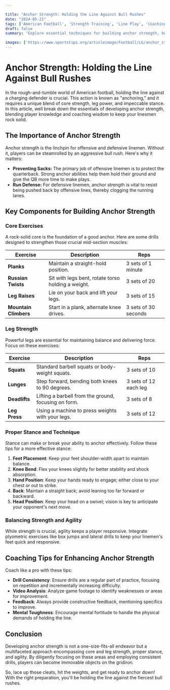 ```yaml
---

title: "Anchor Strength: Holding the Line Against Bull Rushes"
date: "2024-05-21"
tags: ['American Football', 'Strength Training', 'Line Play', 'Coaching Tips', 'Player Development', 'Core Exercises', 'Leg Strength']
draft: false
summary: "Explore essential techniques for building anchor strength, helping players hold the line against bull rushes with core exercises, leg strength, and proper stance."

images: ['https://www.sportstips.org/articleimage/Football/LG/anchor_strength_holding_the_line_against_bull_rushes.webp']
---
```


# Anchor Strength: Holding the Line Against Bull Rushes

In the rough-and-tumble world of American football, holding the line against a charging defender is crucial. This action is known as "anchoring," and it requires a unique blend of core strength, leg power, and impeccable stance. In this article, well break down the essentials of developing anchor strength, blending player knowledge and coaching wisdom to keep your linesmen rock solid.

## The Importance of Anchor Strength 

Anchor strength is the linchpin for offensive and defensive linemen. Without it, players can be steamrolled by an aggressive bull rush. Here's why it matters:

- **Preventing Sacks:** The primary job of offensive linemen is to protect the quarterback. Strong anchor abilities help them hold their ground and give the QB more time to make plays.
- **Run Defense:** For defensive linemen, anchor strength is vital to resist being pushed back by offensive lines, thereby clogging the running lanes.

## Key Components for Building Anchor Strength

### Core Exercises

A rock-solid core is the foundation of a good anchor. Here are some drills designed to strengthen those crucial mid-section muscles:

| Exercise      | Description                              | Reps         |
|---------------|------------------------------------------|--------------|
| **Planks**    | Maintain a straight-hold position.       | 3 sets of 1 minute |
| **Russian Twists** | Sit with legs bent, rotate torso holding a weight. | 3 sets of 20 |
| **Leg Raises** | Lie on your back and lift your legs.    | 3 sets of 15 |
| **Mountain Climbers** | Start in a plank, alternate knee drives. | 3 sets of 30 seconds |

### Leg Strength

Powerful legs are essential for maintaining balance and delivering force. Focus on these exercises:

| Exercise               | Description                                           | Reps         |
|------------------------|-------------------------------------------------------|--------------|
| **Squats**             | Standard barbell squats or body-weight squats.        | 3 sets of 10 |
| **Lunges**             | Step forward, bending both knees to 90 degrees.       | 3 sets of 12 each leg |
| **Deadlifts**          | Lifting a barbell from the ground, focusing on form.  | 3 sets of 8  |
| **Leg Press**          | Using a machine to press weights with your legs.      | 3 sets of 12 |

### Proper Stance and Technique

Stance can make or break your ability to anchor effectively. Follow these tips for a more effective stance:

1. **Feet Placement**: Keep your feet shoulder-width apart to maintain balance.
2. **Knee Bend**: Flex your knees slightly for better stability and shock absorption.
3. **Hand Position**: Keep your hands ready to engage; either close to your chest or out to strike.
4. **Back**: Maintain a straight back; avoid leaning too far forward or backward.
5. **Head Position**: Keep your head on a swivel; vision is key to anticipate your opponent's next move.

### Balancing Strength and Agility

While strength is crucial, agility keeps a player responsive. Integrate plyometric exercises like box jumps and lateral drills to keep your linemen's feet quick and responsive.

## Coaching Tips for Enhancing Anchor Strength

Coach like a pro with these tips:

- **Drill Consistency**: Ensure drills are a regular part of practice, focusing on repetition and incrementally increasing difficulty.
- **Video Analysis**: Analyze game footage to identify weaknesses or areas for improvement.
- **Feedback**: Always provide constructive feedback, mentioning specifics to improve.
- **Mental Toughness**: Encourage mental fortitude to handle the physical demands of holding the line.

## Conclusion

Developing anchor strength is not a one-size-fits-all endeavor but a multifaceted approach encompassing core and leg strength, proper stance, and agility. By diligently focusing on these areas and employing consistent drills, players can become immovable objects on the gridiron.

So, lace up those cleats, hit the weights, and get ready to anchor down! With the right preparation, you'll be holding the line against the fiercest bull rushes.
```